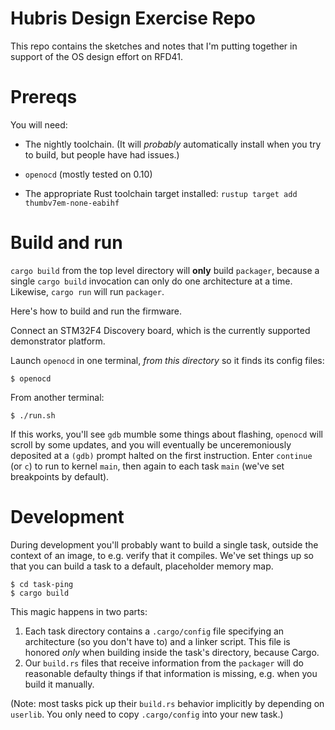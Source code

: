 # Hubris Design Exercise Repo

This repo contains the sketches and notes that I'm putting together in support
of the OS design effort on RFD41.

# Prereqs

You will need:

- The nightly toolchain. (It will *probably* automatically install when you try
  to build, but people have had issues.)

- `openocd` (mostly tested on 0.10)

- The appropriate Rust toolchain target installed: `rustup target add
  thumbv7em-none-eabihf`

# Build and run

`cargo build` from the top level directory will **only** build `packager`,
because a single `cargo build` invocation can only do one architecture at a
time. Likewise, `cargo run` will run `packager`.

Here's how to build and run the firmware.

Connect an STM32F4 Discovery board, which is the currently supported
demonstrator platform.

Launch `openocd` in one terminal, *from this directory* so it finds its config
files:

```shell
$ openocd
```

From another terminal:

```shell
$ ./run.sh
```

If this works, you'll see `gdb` mumble some things about flashing, `openocd`
will scroll by some updates, and you will eventually be unceremoniously
deposited at a `(gdb)` prompt halted on the first instruction. Enter `continue`
(or `c`) to run to kernel `main`, then again to each task `main` (we've set
breakpoints by default).

# Development

During development you'll probably want to build a single task, outside the
context of an image, to e.g. verify that it compiles. We've set things up so
that you can build a task to a default, placeholder memory map.

```shell
$ cd task-ping
$ cargo build
```

This magic happens in two parts:

1. Each task directory contains a `.cargo/config` file specifying an
   architecture (so you don't have to) and a linker script. This file is honored
   *only* when building inside the task's directory, because Cargo.
2. Our `build.rs` files that receive information from the `packager` will do
   reasonable defaulty things if that information is missing, e.g. when you
   build it manually.

(Note: most tasks pick up their `build.rs` behavior implicitly by depending on
`userlib`. You only need to copy `.cargo/config` into your new task.)
